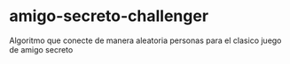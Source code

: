 # amigo-secreto-challenger
Algoritmo que conecte de manera aleatoria personas para el clasico juego de amigo secreto
